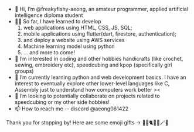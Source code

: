 - 👋 Hi, I’m @freakyfishy-aeong, an amateur programmer, applied artificial intelligence diploma student 
- 👩‍💻 So far, I have learned to develop
  1. web applications using HTML, CSS, JS, SQL;
  2. mobile applications using flutter(dart, firestore, authentication);
  3. and deploy a website using AWS services
  4. Machine learning model using python
  6. ... and more to come!
- 👀 I’m interested in coding and other hobbies handicrafts (like crochet, sewing, embroidery etc), speedcubing and kpop (specifically girl groups)
- 🌱 I’m currently learning python and web development basics. I have an interest to eventually explore other lower-level languages like C, Assembly just to understand how computers work better ><
- 💞️ I’m looking to potentially collaborate on projects related to speedcubing or my other side hobbies!
- 📫 How to reach me -- discord @aeong061422

Thank you for stopping by! Here are some emoji gifts -> 🌌🦄🐈🐳🎀🪄🔮

<!---
freakyfishy-aeong/freakyfishy-aeong is a ✨ special ✨ repository because its `README.md` (this file) appears on your GitHub profile.
You can click the Preview link to take a look at your changes.
--->
